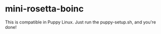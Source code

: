 # mini-rosetta-boinc
This is compatible in Puppy Linux. Just run the puppy-setup.sh, and you're done!
